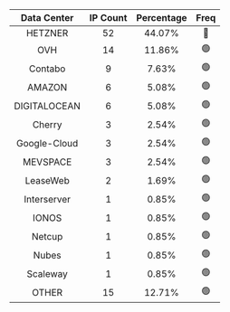 | Data Center | IP Count | Percentage | Freq |
|:------------:|:--------:|:-----------:|:-----:|
| HETZNER | 52 | 44.07% | 🔴 |
| OVH | 14 | 11.86% | 🟢 |
| Contabo | 9 | 7.63% | 🟢 |
| AMAZON | 6 | 5.08% | 🟢 |
| DIGITALOCEAN | 6 | 5.08% | 🟢 |
| Cherry | 3 | 2.54% | 🟢 |
| Google-Cloud | 3 | 2.54% | 🟢 |
| MEVSPACE | 3 | 2.54% | 🟢 |
| LeaseWeb | 2 | 1.69% | 🟢 |
| Interserver | 1 | 0.85% | 🟢 |
| IONOS | 1 | 0.85% | 🟢 |
| Netcup | 1 | 0.85% | 🟢 |
| Nubes | 1 | 0.85% | 🟢 |
| Scaleway | 1 | 0.85% | 🟢 |
| OTHER | 15 | 12.71% | 🟢 |